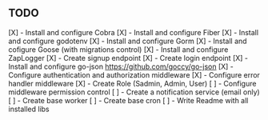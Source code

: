 ## TODO

[X] - Install and configure Cobra
[X] - Install and configure Fiber
[X] - Install and configure godotenv
[X] - Install and configure Gorm
[X] - Install and cofigure Goose (with migrations control)
[X] - Install and configure ZapLogger
[X] - Create signup endpoint
[X] - Create login endpoint
[X] - Install and configure go-json https://github.com/goccy/go-json
[X] - Configure authentication and authorization middleware
[X] - Configure error handler middleware
[X] - Create Role (Sadmin, Admin, User)
[ ] - Configure middleware permission control
[ ] - Create a notification service (email only)
[ ] - Create base worker
[ ] - Create base cron
[ ] - Write Readme with all installed libs

